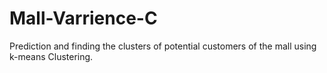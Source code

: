 # Mall-Varrience-C

Prediction and finding the clusters of potential customers of the mall using k-means Clustering.
